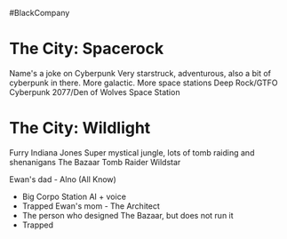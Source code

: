 #BlackCompany
# The City: Spacerock
Name's a joke on Cyberpunk
Very starstruck, adventurous, also a bit of cyberpunk in there. More galactic. More space stations
Deep Rock/GTFO
Cyberpunk 2077/Den of Wolves
Space Station

# The City: Wildlight
Furry Indiana Jones
Super mystical jungle, lots of tomb raiding and shenanigans
The Bazaar
Tomb Raider
Wildstar

Ewan's dad - Alno (All Know)
- Big Corpo Station AI + voice
- Trapped
Ewan's mom - The Architect
- The person who designed The Bazaar, but does not run it
- Trapped
